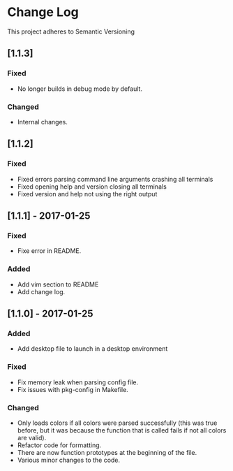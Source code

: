 # Change Log
This project adheres to Semantic Versioning

## [1.1.3]
### Fixed
- No longer builds in debug mode by default.

### Changed
- Internal changes.

## [1.1.2]
### Fixed
- Fixed errors parsing command line arguments crashing all terminals
- Fixed opening help and version closing all terminals
- Fixed version and help not using the right output

## [1.1.1] - 2017-01-25
### Fixed
- Fixe error in README.

### Added
- Add vim section to README
- Add change log.

## [1.1.0] - 2017-01-25
### Added
- Add desktop file to launch in a desktop environment

### Fixed
- Fix memory leak when parsing config file.
- Fix issues with pkg-config in Makefile.

### Changed
- Only loads colors if all colors were parsed successfully (this was true
  before, but it was because the function that is called fails if not all colors
are valid).
- Refactor code for formatting.
- There are now function prototypes at the beginning of the file.
- Various minor changes to the code.
